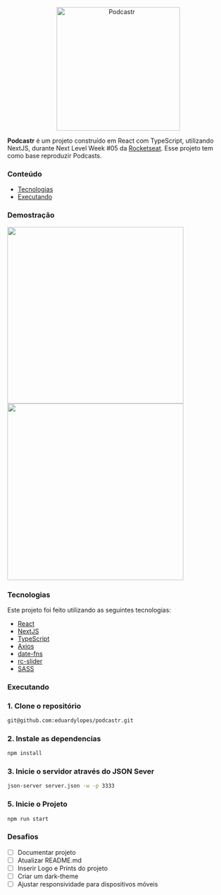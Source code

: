 <p align="center">
   <img src="https://user-images.githubusercontent.com/60992933/149849512-45d1b1eb-0b54-4889-9166-864470fa39b6.png" alt="Podcastr" width="280"/>
</p>

<b>Podcastr</b> é um projeto construído em React com TypeScript, utilizando NextJS, durante Next Level Week #05 da [Rocketseat](https://github.com/Rocketseat). Esse projeto tem como base reproduzir Podcasts.

### Conteúdo

- [Tecnologias](#tecnologias)
- [Executando](#executando)

### Demostração

<div>
  <img src="https://user-images.githubusercontent.com/60992933/149849604-0b822cf0-a5c8-425b-8304-526d953ad2d7.png" width="400" />
  <img src="https://user-images.githubusercontent.com/60992933/149849605-16c6a72d-13d9-4cc7-98b9-d80df1da0ea1.png" width="400" />
</div>

### Tecnologias

Este projeto foi feito utilizando as seguintes tecnologias:

- [React](https://pt-br.reactjs.org/)
- [NextJS](https://nextjs.org/)
- [TypeScript](https://www.typescriptlang.org/)
- [Axios](https://github.com/axios/axios)
- [date-fns](https://date-fns.org/)
- [rc-slider](https://github.com/schrodinger/rc-slider)
- [SASS](https://sass-lang.com/)

### Executando

### 1. Clone o repositório

```bash
git@github.com:eduardylopes/podcastr.git
```

### 2. Instale as dependencias

```bash
npm install
```

### 3. Inicie o servidor através do JSON Sever

```bash
json-server server.json -w -p 3333
```

### 5. Inicie o Projeto

```bash
npm run start
```

### Desafios

- [ ] Documentar projeto
- [ ] Atualizar README.md
- [ ] Inserir Logo e Prints do projeto
- [ ] Criar um dark-theme
- [ ] Ajustar responsividade para dispositivos móveis
